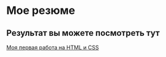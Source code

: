 # Мое резюме
## Результат вы можете посмотреть тут


[Моя первая работа на HTML и CSS](https://maligatormarcus.github.io/2/)

